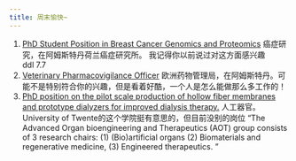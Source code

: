 ```yaml
---
title: 周末愉快~
---
```

1. [PhD Student Position in Breast Cancer Genomics and Proteomics](https://www.linkedin.com/jobs/view/4254291230/?alternateChannel=search&refId=45SuqmLI14pfMs6wLUaOcw%3D%3D&trackingId=9ARCXlkia6wXDTTFPGacDA%3D%3D)
   癌症研究，在阿姆斯特丹荷兰癌症研究所。 我记得你以前说过对这方面感兴趣  
    ddl 7.7
2. [Veterinary Pharmacovigilance Officer](https://www.linkedin.com/jobs/view/4252167592/?alternateChannel=search&refId=mBrnsUTtwdL5f0RHv44zMw%3D%3D&trackingId=NA7dKuO8cTHT%2Ba2mHXFhnw%3D%3D)
   欧洲药物管理局，在阿姆斯特丹。可能不是特别符合你的兴趣，但是看着好酷，一个人是怎么能做那么多工作的！
3. [PhD position on the pilot scale production of hollow fiber membranes and prototype dialyzers for improved dialysis therapy.](https://www.linkedin.com/jobs/view/4252180032/?alternateChannel=search&refId=sO%2BXxAHAjzUTlFXNNEPwRg%3D%3D&trackingId=T%2BZBzGPbKNEU5loSpGpEug%3D%3D)
    人工器官。University of Twente的这个学院挺有意思的，但目前没别的岗位
   “The Advanced Organ bioengineering and Therapeutics (AOT) group consists of 3 research chairs: (1) (Bio)artificial organs (2) Biomaterials and regenerative medicine, (3) Engineered therapeutics. ”
   
